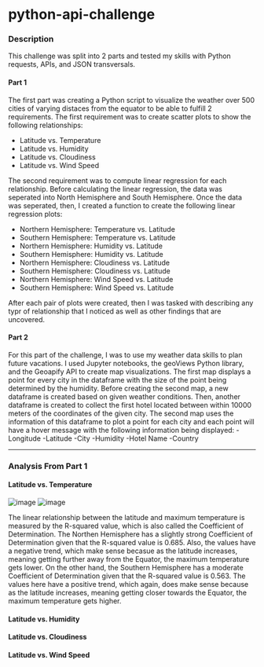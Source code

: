 # python-api-challenge

### Description

This challenge was split into 2 parts and tested my skills with Python requests, APIs, and JSON transversals. 

#### Part 1
The first part was creating a Python script to visualize the weather over 500 cities of varying distaces from the equator to be able to fulfill 2 requirements. 
The first requirement was to create scatter plots to show the following relationships:
- Latitude vs. Temperature
- Latitude vs. Humidity
- Latitude vs. Cloudiness
- Latitude vs. Wind Speed

The second requirement was to compute linear regression for each relationship. Before calculating the linear regression, the data was seperated into North Hemisphere and South Hemisphere. 
Once the data was seperated, then, I created a function to create the following linear regression plots:
- Northern Hemisphere: Temperature vs. Latitude
- Southern Hemisphere: Temperature vs. Latitude
- Northern Hemisphere: Humidity vs. Latitude
- Southern Hemisphere: Humidity vs. Latitude
- Northern Hemisphere: Cloudiness vs. Latitude
- Southern Hemisphere: Cloudiness vs. Latitude
- Northern Hemisphere: Wind Speed vs. Latitude
- Southern Hemisphere: Wind Speed vs. Latitude

After each pair of plots were created, then I was tasked with describing any typr of relationship that I noticed as well as other findings that are uncovered.

#### Part 2
For this part of the challenge, I was to use my weather data skills to plan future vacations. I used Jupyter notebooks, the geoViews Python library, and the Geoapify API to create map visualizations. 
The first map displays a point for every city in the dataframe with the size of the point being determined by the humidity. 
Before creating the second map, a new dataframe is created based on given weather conditions.
Then, another dataframe is created to collect the first hotel located between within 10000 meters of the coordinates of the given city. The second map uses the information of this dataframe to plot a point for each city and each point will have a hover message with the following information being displayed:
-Longitude
-Latitude
-City
-Humidity
-Hotel Name
-Country

----

### Analysis From Part 1

#### Latitude vs. Temperature
![image](https://github.com/user-attachments/assets/baa68364-2a8f-4416-bf35-14bf8e2fe8a0)
![image](https://github.com/user-attachments/assets/949be0ae-e7cd-4f85-8b57-91f395a5c750)

The linear relationship between the latitude and maximum temperature is measured by the R-squared value, which is also called the Coefficient of Determination.
The Northen Hemisphere has a slightly strong Coefficient of Determination given that the R-squared value is 0.685. Also, the values have a negative trend, which make sense becasue as the latitude increases, meaning getting further away from the Equator, the maximum temperature gets lower.
On the other hand, the Southern Hemisphere has a moderate Coefficient of Determination given that the R-squared value is 0.563. The values here have a positive trend, which again, does make sense because as the latitude increases, meaning getting closer towards the Equator, the maximum temperature gets higher.

#### Latitude vs. Humidity


#### Latitude vs. Cloudiness


#### Latitude vs. Wind Speed
